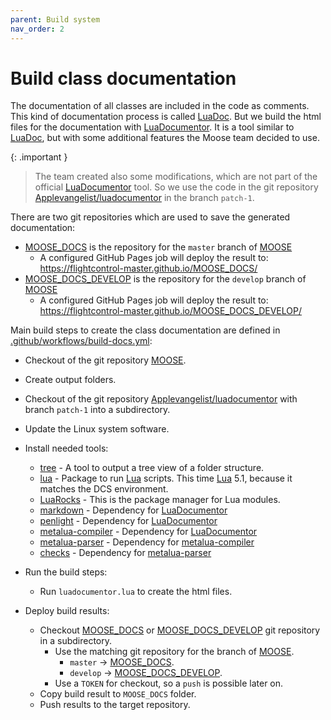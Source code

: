 ```yaml
---
parent: Build system
nav_order: 2
---
```


# Build class documentation

The documentation of all classes are included in the code as comments.
This kind of documentation process is called [LuaDoc]. But we build the
html files for the documentation with [LuaDocumentor]. It is a tool
similar to [LuaDoc], but with some additional features the Moose team
decided to use.

{: .important }
> The team created also some modifications, which are not part of the
> official [LuaDocumentor] tool. So we use the code in the git repository
> [Applevangelist/luadocumentor] in the branch `patch-1`.

There are two git repositories which are used to save the generated
documentation:

- [MOOSE_DOCS] is the repository for the `master` branch of [MOOSE]
  - A configured GitHub Pages job will deploy the result to:<br/>
    <https://flightcontrol-master.github.io/MOOSE_DOCS/>
- [MOOSE_DOCS_DEVELOP] is the repository for the `develop` branch of [MOOSE]
  - A configured GitHub Pages job will deploy the result to:<br/>
    <https://flightcontrol-master.github.io/MOOSE_DOCS_DEVELOP/>

Main build steps to create the class documentation are defined in [.github/workflows/build-docs.yml]:

- Checkout of the git repository [MOOSE].
- Create output folders.
- Checkout of the git repository [Applevangelist/luadocumentor] with
  branch `patch-1` into a subdirectory.
- Update the Linux system software.
- Install needed tools:
    - [tree] - A tool to output a tree view of a folder structure.
    - [lua] - Package to run [Lua] scripts. This time [Lua] 5.1,
      because it matches the DCS environment.
    - [LuaRocks] - This is the package manager for Lua modules.
    - [markdown] - Dependency for [LuaDocumentor]
    - [penlight] - Dependency for [LuaDocumentor]
    - [metalua-compiler] - Dependency for [LuaDocumentor]
    - [metalua-parser] - Dependency for [metalua-compiler]
    - [checks] - Dependency for [metalua-parser]

- Run the build steps:
    - Run `luadocumentor.lua` to create the html files.

- Deploy build results:
    - Checkout [MOOSE_DOCS] or [MOOSE_DOCS_DEVELOP] git repository in a subdirectory.
        - Use the matching git repository for the branch of [MOOSE].
            - `master` -> [MOOSE_DOCS].
            - `develop` -> [MOOSE_DOCS_DEVELOP].
        - Use a `TOKEN` for checkout, so a `push` is possible later on.
    - Copy build result to `MOOSE_DOCS` folder.
    - Push results to the target repository.

[tree]: https://wiki.ubuntuusers.de/tree/
[LuaDoc]: https://keplerproject.github.io/luadoc/
[LuaDocumentor]: https://luarocks.org/modules/luarocks/luadocumentor
[Applevangelist/luadocumentor]: https://github.com/Applevangelist/luadocumentor/tree/patch-1
[markdown]: https://luarocks.org/modules/mpeterv/markdown
[penlight]: https://luarocks.org/modules/tieske/penlight
[metalua-compiler]: https://luarocks.org/modules/luarocks/metalua-compiler
[metalua-parser]: https://luarocks.org/modules/luarocks/metalua-parser
[checks]: https://luarocks.org/modules/fab13n/checks
[MOOSE]: https://github.com/FlightControl-Master/MOOSE
[MOOSE_DOCS]: https://github.com/FlightControl-Master/MOOSE_DOCS
[MOOSE_DOCS_DEVELOP]: https://github.com/FlightControl-Master/MOOSE_DOCS_DEVELOP
[Lua]: https://www.lua.org/
[LuaRocks]: https://luarocks.org/
[.github/workflows/build-docs.yml]: https://github.com/FlightControl-Master/MOOSE/blob/master/.github/workflows/build-docs.yml
